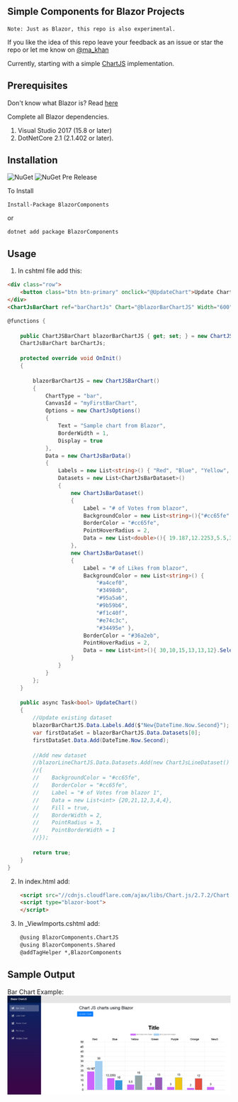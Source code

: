## Simple Components for Blazor Projects

```
Note: Just as Blazor, this repo is also experimental.
```

If you like the idea of this repo leave your feedback as an issue or star the repo or let me know on [@ma_khan](https://twitter.com/ma_khan)

Currently, starting with a simple [ChartJS](https://github.com/chartjs/Chart.js) implementation. 


## Prerequisites

Don't know what Blazor is? Read [here](https://github.com/aspnet/Blazor)

Complete all Blazor dependencies.

1. Visual Studio 2017 (15.8 or later)
2. DotNetCore 2.1 (2.1.402 or later).


## Installation 

![NuGet](https://img.shields.io/nuget/v/BlazorComponents.svg) ![NuGet Pre Release](https://img.shields.io/nuget/vpre/BlazorComponents.svg)


To Install 

```
Install-Package BlazorComponents
```
or 
```
dotnet add package BlazorComponents
```

## Usage

1. In cshtml file add this:

```html
<div class="row">
    <button class="btn btn-primary" onclick="@UpdateChart">Update Chart </button>
</div>
<ChartJsBarChart ref="barChartJs" Chart="@blazorBarChartJS" Width="600" Height="300" />
```

```csharp
@functions {

    public ChartJSBarChart blazorBarChartJS { get; set; } = new ChartJSBarChart();
    ChartJsBarChart barChartJs;

    protected override void OnInit()
    {

        blazorBarChartJS = new ChartJSBarChart()
        {
            ChartType = "bar",
            CanvasId = "myFirstBarChart",
            Options = new ChartJsOptions()
            {
                Text = "Sample chart from Blazor",
                BorderWidth = 1,
                Display = true
            },
            Data = new ChartJsBarData()
            {
                Labels = new List<string>() { "Red", "Blue", "Yellow", "Green", "Purple", "Orange" },
                Datasets = new List<ChartJsBarDataset>()
                {
                    new ChartJsBarDataset()
                    {
                        Label = "# of Votes from blazor",
                        BackgroundColor = new List<string>(){"#cc65fe" },
                        BorderColor = "#cc65fe",
                        PointHoverRadius = 2,
                        Data = new List<double>(){ 19.187,12.2253,5.5,3,3,2}
                    },
                    new ChartJsBarDataset()
                    {
                        Label = "# of Likes from blazor",
                        BackgroundColor = new List<string>() {
                            "#a4cef0",
                            "#3498db",
                            "#95a5a6",
                            "#9b59b6",
                            "#f1c40f",
                            "#e74c3c",
                            "#34495e" },
                        BorderColor = "#36a2eb",
                        PointHoverRadius = 2,
                        Data = new List<int>(){ 30,10,15,13,13,12}.Select<int,double>(i=> i).ToList()
                    }
                }
            }
        };
    }

    public async Task<bool> UpdateChart()
    {
        //Update existing dataset
        blazorBarChartJS.Data.Labels.Add($"New{DateTime.Now.Second}");
        var firstDataSet = blazorBarChartJS.Data.Datasets[0];
        firstDataSet.Data.Add(DateTime.Now.Second);
        
        //Add new dataset
        //blazorLineChartJS.Data.Datasets.Add(new ChartJsLineDataset()
        //{
        //    BackgroundColor = "#cc65fe",
        //    BorderColor = "#cc65fe",
        //    Label = "# of Votes from blazor 1",
        //    Data = new List<int> {20,21,12,3,4,4},
        //    Fill = true,
        //    BorderWidth = 2,
        //    PointRadius = 3,
        //    PointBorderWidth = 1
        //});

        return true;
    }
}
```

2. In index.html add:

```html
    <script src="//cdnjs.cloudflare.com/ajax/libs/Chart.js/2.7.2/Chart.min.js"></script>
    <script type="blazor-boot">
    </script>
```

3. In _ViewImports.cshtml add:

```html
    @using BlazorComponents.ChartJS
    @using BlazorComponents.Shared
    @addTagHelper *,BlazorComponents
```

## Sample Output

Bar Chart Example:
![Barchart](barchart.png)


